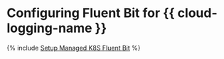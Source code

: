 # Configuring Fluent Bit for {{ cloud-logging-name }}

{% include [Setup Managed K8S Fluent Bit](../../_includes/tutorials/k8s-fluent-bit-logging.md) %}